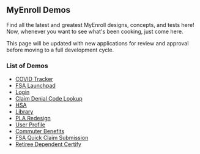 ## MyEnroll Demos

Find all the latest and greatest MyEnroll designs, concepts, and tests here! Now, whenever you want to see what's been cooking, just come here.

This page will be updated with new applications for review and approval before moving to a full development cycle. 


### List of Demos

* [COVID Tracker](covid/)
* [FSA Launchpad](FSAHome/)
* [Login](login/)
* [Claim Denial Code Lookup](claimDenialLookup/)
* [HSA](HSA/)
* [Library](Library/)
* [PLA Redesign](PLA_Redesign/)
* [User Profile](UserProfile/)
* [Commuter Benefits](CommuterBenefits/)
* [FSA Quick Claim Submission](submitFSA/)
* [Retiree Dependent Certify](RetireeDepCert/)



